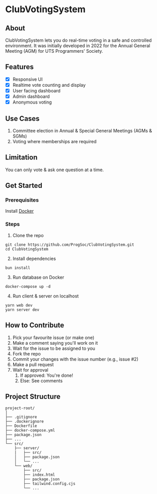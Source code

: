 # ClubVotingSystem

## About

ClubVotingSystem lets you do real-time voting in a safe and controlled environment. It was initially developed in 2022 for the Annual General Meeting (AGM) for UTS Programmers' Society.

## Features

- [x] Responsive UI
- [x] Realtime vote counting and display
- [x] User facing dashboard
- [x] Admin dashboard
- [x] Anonymous voting

## Use Cases

1. Committee election in Annual & Special General Meetings (AGMs & SGMs)
2. Voting where memberships are required

## Limitation

You can only vote & ask one question at a time.

## Get Started

### Prerequisites

Install [Docker](https://www.docker.com/)

### Steps

1. Clone the repo

```
git clone https://github.com/ProgSoc/ClubVotingSystem.git
cd ClubVotingSystem
```

2. Install dependencies

```
bun install
```

3. Run database on Docker

```
docker-compose up -d
```

4. Run client & server on localhost

```
yarn web dev
yarn server dev
```

## How to Contribute

1. Pick your favourite issue (or make one)
2. Make a comment saying you'll work on it
3. Wait for the issue to be assigned to you
4. Fork the repo
5. Commit your changes with the issue number (e.g., issue #2)
6. Make a pull request
7. Wait for approval
   1. If approved: You're done!
   2. Else: See comments

## Project Structure

```
project-root/
│
├── .gitignore
├── .dockerignore
├── Dockerfile
├── docker-compose.yml
├── package.json
├── ...
└── src/
    ├── server/
    |   ├── src/
    │   ├── package.json
    │   └── ...
    └── web/
        ├── src/
        ├── index.html
        ├── package.json
        ├── tailwind.config.cjs
        └── ...
```
